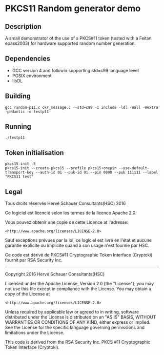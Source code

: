 # PKCS11 Random generator demo

## Description

A small demonstrator of the use of a PKCS#11 token (tested with a Feitan
epass2003) for hardware supported random number generation.

## Dependencies

 * GCC version 4 and followin supporting std=c99 language level
 * POSIX environment
 * libDL

## Building

    gcc random-p11.c ckr_message.c --std=c99 -I include -ldl -Wall -Wextra -pedantic -o testp11 

## Running

    ./testp11

## Token initialisation
    pkcs15-init -E
    pkcs15-init --create-pkcs15 --profile pkcs15+onepin --use-default-transport-key --auth-id 01 --puk-id 01 --pin 0000 --puk 111111 --label "PKCS11 test"

## Legal


Tous droits réservés Hervé Schauer Consultants(HSC) 2016

Ce logiciel est licencié selon les termes de la licence Apache 2.0.

Vous pouvez obtenir une copie de cette Licence at l'adresse:

    <http://www.apache.org/licenses/LICENSE-2.0>

Sauf exceptions prévues par la loi, ce logiciel est livré en l'état 
et aucune garantie explicite ou implicite quand à son usage n'est 
fournie par HSC.

Ce code est dérivé de PKCS#11 Cryptographic Token Interface 
(Cryptoki) fournit par RSA Security Inc. 

---

Copyright 2016 Hervé Schauer Consultants(HSC)

Licensed under the Apache License, Version 2.0 (the "License");
you may not use this file except in compliance with the License.
You may obtain a copy of the License at

    <http://www.apache.org/licenses/LICENSE-2.0>

Unless required by applicable law or agreed to in writing, software
distributed under the License is distributed on an "AS IS" BASIS,
WITHOUT WARRANTIES OR CONDITIONS OF ANY KIND, either express or implied.
See the License for the specific language governing permissions and
limitations under the License.


This code is derived from the RSA Security Inc. PKCS #11 Cryptographic
Token Interface (Cryptoki).

